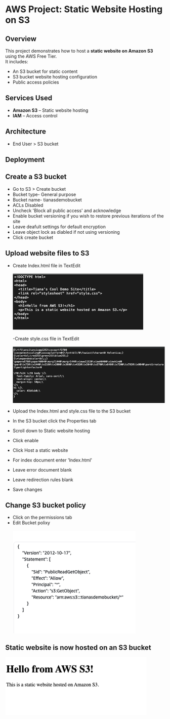 # AWS Project: Static Website Hosting on S3

## Overview
This project demonstrates how to host a **static website on Amazon S3** using the AWS Free Tier.  
It includes:
- An S3 bucket for static content
- S3 bucket website hosting configuration
- Public access policies

## Services Used
- **Amazon S3** – Static website hosting
- **IAM** – Access control

## Architecture
- End User > S3 bucket

## Deployment 
## Create a S3 bucket
- Go to S3 > Create bucket
- Bucket type- General purpose
- Bucket name- tianasdemobucket
- ACLs Disabled
- Uncheck 'Block all public access' and acknowledge
- Enable bucket versioning if you wish to restore previous iterations of the site
- Leave deafult settings for default encryption
- Leave object lock as diabled if not using versioning
- Click create bucket

## Upload website files to S3
- Create Index.html file in TextEdit
<br></br>
![Final Website](https://github.com/Tiana-C/S3-Static-Website/blob/main/htmldemo.png)
<br></br>
-Create style.css file in TextEdit
<br></br>
![Final Website](https://github.com/Tiana-C/S3-Static-Website/blob/main/cssdemo.png)

- Upload the Index.html and style.css file to the S3 bucket
- In the S3 bucket click the Properties tab
- Scroll down to Static website hosting
- Click enable
- Click Host a static website
- For index document enter 'Index.html'
- Leave error document blank
- Leave redirection rules blank
- Save changes

## Change S3 bucket policy
- Click on the permissions tab
- Edit Bucket polixy
<br></br>
![Final Website](https://github.com/Tiana-C/S3-Static-Website/blob/main/bucketpolicy.png)
## Static website is now hosted on an S3 bucket
![Final Website](https://github.com/Tiana-C/S3-Static-Website/blob/main/Static%20Site%20on%20S3.png)


